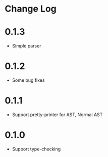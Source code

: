# Change Log

# 0.1.3

+ Simple parser

# 0.1.2

+ Some bug fixes

# 0.1.1

+ Support pretty-printer for AST, Normal AST

# 0.1.0

+ Support type-checking
